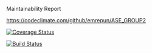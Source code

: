 Maintainability Report

https://codeclimate.com/github/emrepun/ASE_GROUP2


[![Coverage Status](https://coveralls.io/repos/github/emrepun/ASE_GROUP2/badge.svg?branch=master)](https://coveralls.io/github/emrepun/ASE_GROUP2?branch=master)

[![Build Status](https://travis-ci.org/emrepun/ASE_GROUP2.svg?branch=master)](https://travis-ci.org/emrepun/ASE_GROUP2)
